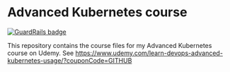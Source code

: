 # Advanced Kubernetes course

[![GuardRails badge](https://badges.production.guardrails.io/bennythejudge/advanced-kubernetes-course.svg)](https://www.guardrails.io)

This repository contains the course files for my Advanced Kubernetes course on Udemy. See https://www.udemy.com/learn-devops-advanced-kubernetes-usage/?couponCode=GITHUB
